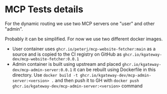 # MCP Tests details

For the dynamic routing we use two MCP servers one "user" and other "admin". 

Probably it can be simplified. For now we use two different docker images.

- User container uses `ghcr.io/peterj/mcp-website-fetcher:main` as a source and is copied to the CI registry on GitHub as `ghcr.io/kgateway-dev/mcp-website-fetcher:0.0.1`
- Admin container is built using upstream and placed `ghcr.io/kgateway-dev/mcp-admin-server:0.0.1` it can be rebuilt using Dockerfile in this directory. Use `docker build -t ghcr.io/kgateway-dev/mcp-admin-server:<version> .` and then push it to GH with `docker push ghcr.io/kgateway-dev/mcp-admin-server:<version>` command
